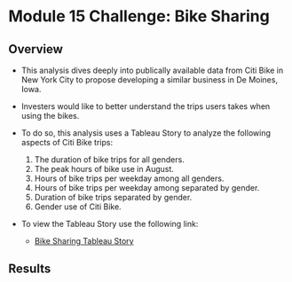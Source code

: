 # Module 15 Challenge: Bike Sharing

## Overview 

- This analysis dives deeply into publically available data from Citi Bike in New York City to propose developing a similar business in De Moines, Iowa. 
- Investers would like to better understand the trips users takes when using the bikes. 
- To do so, this analysis uses a Tableau Story to analyze the following aspects of Citi Bike trips:
    1. The duration of bike trips for all genders. 
    2. The peak hours of bike use in August.
    3. Hours of bike trips per weekday among all genders.
    4. Hours of bike trips per weekday among separated by gender.
    5. Duration of bike trips separated by gender.
    6. Gender use of Citi Bike.

- To view the Tableau Story use the following link:
    - [Bike Sharing Tableau Story](https://public.tableau.com/shared/4FM29YPKZ?:display_count=n&:origin=viz_share_link)

## Results



